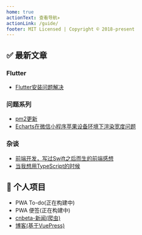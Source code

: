 ```yaml
---
home: true
actionText: 查看导航✈️
actionLink: /guide/
footer: MIT Licensed | Copyright © 2018-present
---
```



## ✅ 最新文章

### Flutter

- [Flutter安装问题解决](/flutter/flutter20190723.html)

### 问题系列

- [pm2更新](/问题记录/2019/fix0826.html)
- [Echarts在微信小程序苹果设备环境下渲染宽度问题](/问题记录/2019/fix0719.html)

### 杂谈

- [前端开发，写过Swift之后而生的前端感想](/杂谈/2019/talk0829.html)
- [当我想用TypeScript的时候](/杂谈/2019/talk0719.html)


## 💊 个人项目

- PWA To-do(正在构建中)
- PWA 便签(正在构建中)
- [cnbeta-新闻(爬虫)](https://news.battleangel.online/)
- [博客(基于VuePress)](https://battleangel.online/)


